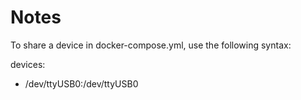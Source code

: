 # Notes

To share a device in docker-compose.yml, use the following syntax:

devices:
  - /dev/ttyUSB0:/dev/ttyUSB0